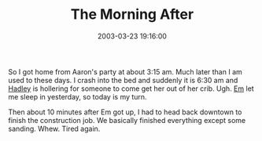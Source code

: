 ﻿---
layout: post
title: "The Morning After"
comments: false
date: 2003-03-23 19:16:00
updated: 2004-05-03 21:00:00
categories:
 - Personal
subtext-id: 617015cb-ad9a-4589-a55c-9ae8ea858156
alias: /blog/The-Morning-After.aspx
---


So I got home from Aaron's party at about 3:15 am. Much later than I am used to these days. I crash into the bed and suddenly it is 6:30 am and [Hadley](http://www.provost.org/the-kid.asp) is hollering for someone to come get her out of her crib. Ugh. [Em](http://www.provost.org/emily-provost.asp) let me sleep in yesterday, so today is my turn.

Then about 10 minutes after Em got up, I had to head back downtown to finish the construction job. We basically finished everything except some sanding. Whew. Tired again.

